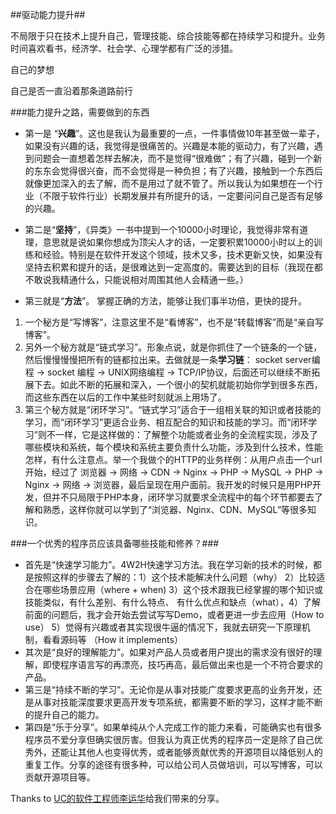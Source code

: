 ##驱动能力提升##

不局限于只在技术上提升自己，管理技能、综合技能等都在持续学习和提升。业务时间喜欢看书，经济学、社会学、心理学都有广泛的涉猎。

自己的梦想

自己是否一直沿着那条道路前行

###能力提升之路，需要做到的东西

* 第一是 “**兴趣**”。这也是我认为最重要的一点，一件事情做10年甚至做一辈子，如果没有兴趣的话，我觉得是很痛苦的。兴趣是本能的驱动力，有了兴趣，遇到问题会一直想着怎样去解决，而不是觉得“很难做”；有了兴趣，碰到一个新的东东会觉得很兴奋，而不会觉得是一种负担；有了兴趣，接触到一个东西后就像更加深入的去了解，而不是用过了就不管了。所以我认为如果想在一个行业（不限于软件行业）长期发展并有所提升的话，一定要问问自己是否有足够的兴趣。
* 第二是“**坚持**”，《异类》一书中提到一个10000小时理论，我觉得非常有道理，意思就是说如果你想成为顶尖人才的话，一定要积累10000小时以上的训练和经验。特别是在软件开发这个领域，技术又多，技术更新又快，如果没有坚持去积累和提升的话，是很难达到一定高度的。需要达到的目标（我现在都不敢说我精通什么，只能说相对周围其他人会精通一些。）

* 第三就是“**方法**”。 掌握正确的方法，能够让我们事半功倍，更快的提升。
 1. 一个秘方是“写博客”，注意这里不是“看博客”，也不是“转载博客”而是“亲自写博客”。
 2. 另外一个秘方就是“链式学习”。形象点说，就是你抓住了一个链条的一个链，然后慢慢慢慢把所有的链都拉出来。去做就是一条**学习链**： socket server编程 -> socket 编程 -> UNIX网络编程 -> TCP/IP协议，后面还可以继续不断拓展下去。如此不断的拓展和深入，一个很小的契机就能初始你学到很多东西，而这些东西在以后的工作中某些时刻就派上用场了。
 3. 第三个秘方就是“闭环学习”。“链式学习”适合于一组相关联的知识或者技能的学习，而“闭环学习”更适合业务、相互配合的知识和技能的学习。而“闭环学习”则不一样，它是这样做的：了解整个功能或者业务的全流程实现，涉及了哪些模块和系统，每个模块和系统主要负责什么功能，涉及到什么技术，性能怎样，有什么注意点。举一个我做个的HTTP的业务样例：从用户点击一个url开始，经过了 浏览器 -> 网络 -> CDN -> Nginx -> PHP -> MySQL -> PHP -> Nginx -> 网络 -> 浏览器，最后呈现在用户面前。我开发的时候只是用PHP开发，但并不只局限于PHP本身，闭环学习就要求全流程中的每个环节都要去了解和熟悉，这样你就可以学到了“浏览器、Nginx、CDN、MySQL”等很多知识。

###一个优秀的程序员应该具备哪些技能和修养？###
* 首先是“快速学习能力”。4W2H快速学习方法。我在学习新的技术的时候，都是按照这样的步骤去了解的：1）这个技术能解决什么问题（why） 2）比较适合在哪些场景应用（where + when) 3）这个技术跟我已经掌握的哪个知识或技能类似，有什么差别、有什么特点、 有什么优点和缺点（what），4）了解前面的问题后，我才会开始去尝试写写Demo，或者更进一步去应用（How to use） 5）觉得有兴趣或者其实现很牛逼的情况下，我就去研究一下原理机制，看看源码等 （How it implements）
*  其次是“良好的理解能力”。如果对产品人员或者用户提出的需求没有很好的理解，即使程序语言写的再漂亮，技巧再高，最后做出来也是一个不符合要求的产品。
*  第三是“持续不断的学习”。无论你是从事对技能广度要求更高的业务开发，还是从事对技能深度要求更高开发专项系统，都需要不断的学习，这样才能不断的提升自己的能力。
*  第四是“乐于分享”。如果单纯从个人完成工作的能力来看，可能确实也有很多程序员不爱分享但确实很厉害。但我认为真正优秀的程序员一定是除了自己优秀外，还能让其他人也变得优秀，或者能够贡献优秀的开源项目以降低别人的重复工作。分享的途径有很多种，可以给公司人员做培训，可以写博客，可以贡献开源项目等。

Thanks to [UC的软件工程师李运华](http://www.csdn.net/article/2014-10-20/2822190)给我们带来的分享。